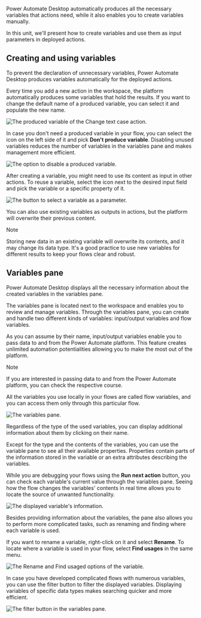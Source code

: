 Power Automate Desktop automatically produces all the necessary variables that actions need, while it also enables you to create variables manually. 

In this unit, we'll present how to create variables and use them as input parameters in deployed actions. 

## Creating and using variables

To prevent the declaration of unnecessary variables, Power Automate Desktop produces variables automatically for the deployed actions.

Every time you add a new action in the workspace, the platform automatically produces some variables that hold the results. If you want to change the default name of a produced variable, you can select it and populate the new name.  

![The produced variable of the Change text case action.](..\media\produced-variables.png)

In case you don't need a produced variable in your flow, you can select the icon on the left side of it and pick **Don't produce variable**. Disabling unused variables reduces the number of variables in the variables pane and makes management more efficient. 

![The option to disable a produced variable.](..\media\disabled-produced-variables.png)

After creating a variable, you might need to use its content as input in other actions. To reuse a variable, select the icon next to the desired input field and pick the variable or a specific property of it.

![The button to select a variable as a parameter.](..\media\select-variable-button.png)

You can also use existing variables as outputs in actions, but the platform will overwrite their previous content.

> [!NOTE]
> Storing new data in an existing variable will overwrite its contents, and it may change its data type. It's a good practice to use new variables for different results to keep your flows clear and robust.

## Variables pane

Power Automate Desktop displays all the necessary information about the created variables in the variables pane. 

The variables pane is located next to the workspace and enables you to review and manage variables. Through the variables pane, you can create and handle two different kinds of variables: input/output variables and flow variables. 

As you can assume by their name, input/output variables enable you to pass data to and from the Power Automate platform. This feature creates unlimited automation potentialities allowing you to make the most out of the platform.

> [!NOTE]
> If you are interested in passing data to and from the Power Automate platform, you can check the respective course. 

All the variables you use locally in your flows are called flow variables, and you can access them only through this particular flow. 

![The variables pane.](..\media\variables-pane.png)

Regardless of the type of the used variables, you can display additional information about them by clicking on their name. 

Except for the type and the contents of the variables, you can use the variable pane to see all their available properties. Properties contain parts of the information stored in the variable or an extra attributes describing the variables.

While you are debugging your flows using the **Run next action** button, you can check each variable's current value through the variables pane. Seeing how the flow changes the variables' contents in real time allows you to locate the source of unwanted functionality. 

![The displayed variable's information.](..\media\variable-information.png)

Besides providing information about the variables, the pane also allows you to perform more complicated tasks, such as renaming and finding where each variable is used.

If you want to rename a variable, right-click on it and select **Rename**. To locate where a variable is used in your flow, select **Find usages** in the same menu. 

![The Rename and Find usaged options of the variable.](..\media\rename-find-usage-variable.png)

In case you have developed complicated flows with numerous variables, you can use the filter button to filter the displayed variables. Displaying variables of specific data types makes searching quicker and more efficient. 

![The filter button in the variables pane.](..\media\variables-filter.png)
